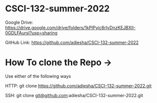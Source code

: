 # CSCI-132-summer-2022

Google Drive: https://drive.google.com/drive/folders/1kPlPyic8rIyDnzKEJBXlI-0GDLFAursI?usp=sharing

GitHub Link: https://github.com/adiesha/CSCI-132-summer-2022

# How To clone the Repo ->
Use either of the following ways

HTTP:
git clone https://github.com/adiesha/CSCI-132-summer-2022.git
 

SSH:
git clone git@github.com:adiesha/CSCI-132-summer-2022.git

